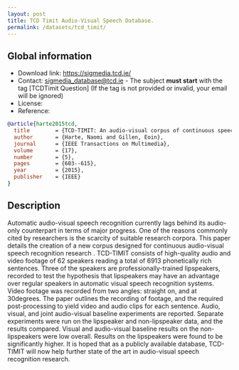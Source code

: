 ```yaml
---
layout: post
title: TCD Timit Audio-Visual Speech Database.
permalink: /datasets/tcd_timit/
---
```


## Global information

  - Download link: <https://sigmedia.tcd.ie/>
  - Contact: [sigmedia_database@tcd.ie](mailto:sigmediag_database@tcd.ie) - The subject **must start** with the tag [TCDTimit Question] (If the tag is not provided or invalid, your email will be ignored)
  - License:
  - Reference:

```bibtex
@article{harte2015tcd,
  title        = {TCD-TIMIT: An audio-visual corpus of continuous speech},
  author       = {Harte, Naomi and Gillen, Eoin},
  journal      = {IEEE Transactions on Multimedia},
  volume       = {17},
  number       = {5},
  pages        = {603--615},
  year         = {2015},
  publisher    = {IEEE}
}
```

## Description

Automatic audio-visual speech recognition currently lags behind its audio-only counterpart in terms of major progress. One of the reasons commonly cited by researchers is the scarcity of suitable research corpora. This paper details the creation of a new corpus designed for continuous audio-visual speech recognition research . TCD-TIMIT consists of high-quality audio and video footage of 62 speakers reading a total of 6913 phonetically rich sentences. Three of the speakers are professionally-trained lipspeakers, recorded to test the hypothesis that lipspeakers may have an advantage over regular speakers in automatic visual speech recognition systems. Video footage was recorded from two angles: straight on, and at 30degrees. The paper outlines the recording of footage, and the required post-processing to yield video and audio clips for each sentence. Audio, visual, and joint audio-visual baseline experiments are reported. Separate experiments were run on the lipspeaker and non-lipspeaker data, and the results compared. Visual and audio-visual baseline results on the non-lipspeakers were low overall. Results on the lipspeakers were found to be significantly higher. It is hoped that as a publicly available database, TCD-TIMIT will now help further state of the art in audio-visual speech recognition research.
